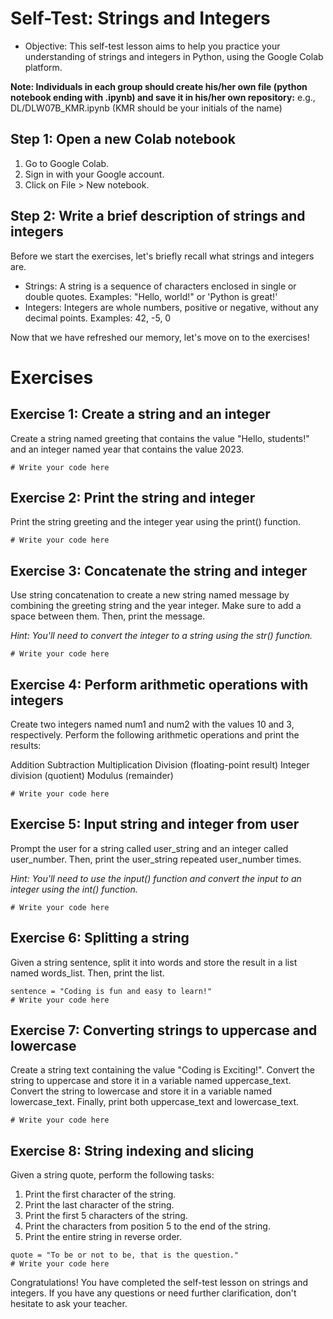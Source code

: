 # Self-Test: Strings and Integers

+ Objective: This self-test lesson aims to help you practice your understanding of strings and integers in Python, using the Google Colab platform.

**Note: Individuals in each group should create his/her own file (python notebook ending with .ipynb) and save it in his/her own repository:**
e.g., DL/DLW07B_KMR.ipynb (KMR should be your initials of the name)


## Step 1: Open a new Colab notebook

1. Go to Google Colab.
2. Sign in with your Google account.
3. Click on File > New notebook.

## Step 2: Write a brief description of strings and integers

Before we start the exercises, let's briefly recall what strings and integers are.

+ Strings: A string is a sequence of characters enclosed in single or double quotes. Examples: "Hello, world!" or 'Python is great!'
+ Integers: Integers are whole numbers, positive or negative, without any decimal points. Examples: 42, -5, 0

Now that we have refreshed our memory, let's move on to the exercises!

# Exercises

## Exercise 1: Create a string and an integer

Create a string named greeting that contains the value "Hello, students!" and an integer named year that contains the value 2023.

```
# Write your code here
```
## Exercise 2: Print the string and integer
Print the string greeting and the integer year using the print() function.

```
# Write your code here
```
## Exercise 3: Concatenate the string and integer
Use string concatenation to create a new string named message by combining the greeting string and the year integer. Make sure to add a space between them. Then, print the message.

_Hint: You'll need to convert the integer to a string using the str() function._

```
# Write your code here
```
## Exercise 4: Perform arithmetic operations with integers

Create two integers named num1 and num2 with the values 10 and 3, respectively. Perform the following arithmetic operations and print the results:

Addition
Subtraction
Multiplication
Division (floating-point result)
Integer division (quotient)
Modulus (remainder)

```
# Write your code here
```
## Exercise 5: Input string and integer from user
Prompt the user for a string called user_string and an integer called user_number. Then, print the user_string repeated user_number times.

_Hint: You'll need to use the input() function and convert the input to an integer using the int() function._
```
# Write your code here
```

## Exercise 6: Splitting a string
Given a string sentence, split it into words and store the result in a list named words_list. Then, print the list.
```
sentence = "Coding is fun and easy to learn!"
# Write your code here
```
## Exercise 7: Converting strings to uppercase and lowercase
Create a string text containing the value "Coding is Exciting!". Convert the string to uppercase and store it in a variable named uppercase_text. Convert the string to lowercase and store it in a variable named lowercase_text. Finally, print both uppercase_text and lowercase_text.

```
# Write your code here
```
## Exercise 8:  String indexing and slicing
Given a string quote, perform the following tasks:

1. Print the first character of the string.
2. Print the last character of the string.
3. Print the first 5 characters of the string.
4. Print the characters from position 5 to the end of the string.
5. Print the entire string in reverse order.

```
quote = "To be or not to be, that is the question."
# Write your code here
```
Congratulations! You have completed the self-test lesson on strings and integers. If you have any questions or need further clarification, don't hesitate to ask your teacher.
